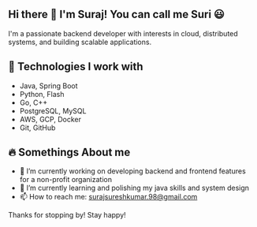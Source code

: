 ## Hi there 👋 I'm Suraj! You can call me Suri :smiley:

I'm a passionate backend developer with interests in cloud, distributed systems, and building scalable applications.

<!--
🌍 Based in Jersey City, NJ  
📫 Reach me at: surajsureshkumar.98@gmail.com  
🔗 [LinkedIn](https://linkedin.com/in/surajsureshkumar) | [GitHub](https://github.com/surajsureshkumar)
-->
## 🚀 Technologies I work with
- Java, Spring Boot
- Python, Flash
- Go, C++ 
- PostgreSQL, MySQL
- AWS, GCP, Docker
- Git, GitHub

## :fire: Somethings About me
- 🔭 I’m currently working on developing backend and frontend features for a non-profit organization
- 🌱 I’m currently learning and polishing my java skills and system design
- 📫 How to reach me: surajsureshkumar.98@gmail.com

<!--
## 📌 Projects
- Portfolio Website (coming soon!)
- Masters Big Data
- Computer Networks Projects
-->
Thanks for stopping by! Stay happy!
<!--
**surajsureshkumar/surajsureshkumar** is a ✨ _special_ ✨ repository because its `README.md` (this file) appears on your GitHub profile.

Here are some ideas to get you started:

- 🔭 I’m currently working on ...
- 🌱 I’m currently learning ...
- 👯 I’m looking to collaborate on ...
- 🤔 I’m looking for help with ...
- 💬 Ask me about ...
- 📫 How to reach me: ...
- 😄 Pronouns: ...
- ⚡ Fun fact: ...
-->
